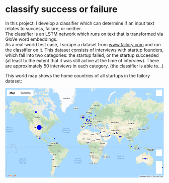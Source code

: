 # classify success or failure

In this project, I develop a classifier which can determine if an input text relates to success, failure, or neither.\
The classifier is an LSTM network which runs on text that is transformed via GloVe word embeddings.\
As a real-world test case, I scrape a dataset from www.failory.com and run the classifier on it. This dataset consists of interviews with startup founders, which fall into two categories: the startup failed, or the startup succeeded (at least to the extent that it was still active at the time of interview). There are approximately 50 interviews in each category. (the classifier is able to...)

This world map shows the home countries of all startups in the failory dataset:

![countries](map.png?raw=true "Map of startup home countries")


